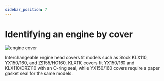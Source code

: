 ```yaml
---
sidebar_position: 7
---
```


# Identifying an engine by cover

![engine cover](../../static/img/enginecover.png "engine cover")

Interchangeable engine head covers fit models such as Stock KLX110, YX150/160, and ZS155/HO160.
KLX110 covers fit YX150/160 and KLX110/DRZ110 with an O-ring seal, while YX150/160 covers require a paper gasket seal for the same models.

